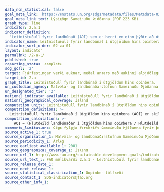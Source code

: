 ```yaml
---
data_non_statistical: false
goal_meta_link: 'https://unstats.un.org/sdgs/metadata/files/Metadata-02-0A-01.pdf '
goal_meta_link_text: Lýsigögn Sameinuðu Þjóðanna (PDF 223 KB)
graph_type: line
indicator: 2.a.1
indicator_definition:
  "Leitnistuðull fyrir landbúnað (AOI) sem er hærri en einn þýðir að útgjöld hins opinbera til landbúnaðar eru hlutfallslega hærri en framlag landbúnaðar til efnahagslegrar virðisaukningar. Leitnistuðull lægri en einn þýðir að útgjöld hins opinbera til landbúnaðar eru hlutfallslega lægri en framlag landbúnaðar til efnahagslegrar virðisaukningar. Leitnistuðull jafnt og einn þýðir að útgjöld hins opinbera til landbúnaðar eru jöfn framlögum landbúnaðar til efnahagslegrar virðisaukningar."
indicator_name: Leitnistuðull fyrir landbúnað í útgjöldum hins opinbera.
indicator_sort_order: 02-aa-01
layout: indicator
permalink: /2-a-1/
published: true
reporting_status: complete
sdg_goal: '2'
target: Fjárfestingar verði auknar, meðal annars með aukinni alþjóðlegri samvinnu, í innviðum á svæðum utan þéttbýlis, landbúnaðarrannsóknum, tækniþróun og erfðagreiningu plantna og búpenings í því skyni að bæta landbúnaðarframleiðslu í þróunarlöndum, einkum þeim sem skemmst eru á veg komin.
target_id: 2.a
graph_title: Leitnistuðull fyrir landbúnað í útgjöldum hins opinbera.
un_custodian_agency: Matvæla- og landbúnaðarstofnun Sameinuðu Þjóðanna (FAO)
un_designated_tier: '2'
national_indicator_available: Leitnistuðull fyrir landbúnað í útgjöldum hins opinbera.
national_geographical_coverage: Ísland
computation_units: Leitnistuðull fyrir landbúnað í útgjöldum hins opinbera. (AOI)
computation_definitions: >-
  Leitnistuðull fyrir landbúnað í útgjöldum hins opinbera (AOI) er skilgreindur sem hlutdeild landbúnaðar í útgjöldum hins opinbera, deilt með hludeild landbúnaðar í landsframleiðslu (GDP). Landbúnaður er skilgreindur sem samtala landbúnaðar-, skógarhöggs-, sjávarútvegs-, og veiðigeira. Mælikvarðinn er einingalaus stuðull reiknaður sem hlutfall þessara tveggja þátta. Farið er fram á að stjórnvöld skili upplýsingum um útgjöld samkvæmt alþjóðlegum skilgreiningum á virkni yfirvalda (COFOG), og hlutdeild landbúnaðar í landsframleiðslu samkvæmt kerfi þjóðarbókhalds (SNA).
computation_calculations: >-
    AOI = (Hlutdeild landbúnaðar í útgjöldum hins opinbera / Hlutdeild landbúnaðar í landsframleiðslu), þar sem i) Hlutdeild landbúnaðar í útgjöldum hins opinbera  = (Útgjöld hins opinbera til landbúnaðar / Heildarútgjöld hins opinbera); og ii) Hludeild landbúnaðar í landsframleiðslu = (Virðisaukning í landbúnaði / landsframleiðsla landbúnaðar) sem vísar í flokk A í ISIC útg. 4 (landbúnaður, skógrækt, veiðar og fiskveiðar), sem er jafnt flokkum A+B í ISIC útg. 3.2.
comments_limitations: Gögn fylgja forskrift Sameinuðu Þjóðanna fyrir þennan mælikvarða. Þessi mælikvarði var ekki fundinn í samstarfi við sérfræðinga á þessu sviði.
source_active_1: true
source_organisation_1: Matvæla- og landbúnaðarstofnun Sameinuðu Þjóðanna (FAO)
source_periodicity_1: Árleg
source_earliest_available_1: 2001
source_geographical_coverage_1: Ísland
source_url_1: http://www.fao.org/sustainable-development-goals/indicators/2a1/en/
source_url_text_1: FAO mælikvarði 2.a.1 - Leitnistuðull fyrir landbúnað í útgjöldum hins opinbera (AOI)
source_release_date_1:
source_next_release_1: 
source_statistical_classification_1: Óopinber tölfræði
source_contact_1: SDG-indicators@fao.org
source_other_info_1:
---
```


